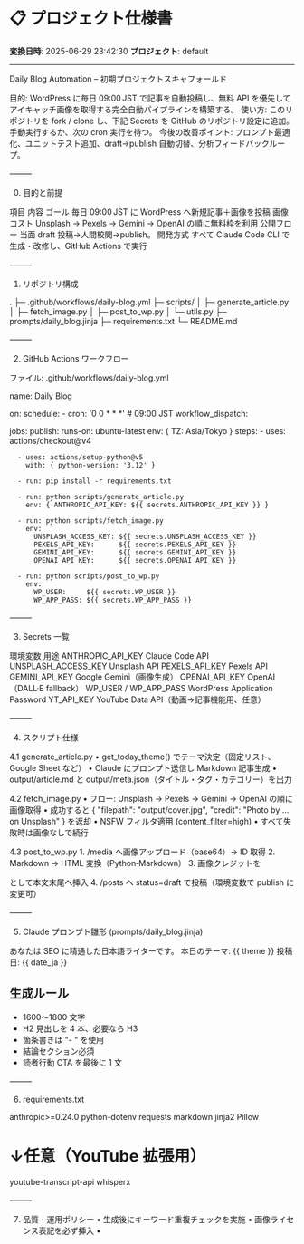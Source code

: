 # 📋 プロジェクト仕様書

**変換日時**: 2025-06-29 23:42:30
**プロジェクト**: default

---

Daily Blog Automation – 初期プロジェクトスキャフォールド

目的: WordPress に毎日 09:00 JST で記事を自動投稿し、無料 API を優先してアイキャッチ画像を取得する完全自動パイプラインを構築する。
使い方: このリポジトリを fork / clone し、下記 Secrets を GitHub のリポジトリ設定に追加。手動実行するか、次の cron 実行を待つ。
今後の改善ポイント: プロンプト最適化、ユニットテスト追加、draft→publish 自動切替、分析フィードバックループ。

⸻

0. 目的と前提

項目	内容
ゴール	毎日 09:00 JST に WordPress へ新規記事＋画像を投稿
画像コスト	Unsplash → Pexels → Gemini → OpenAI の順に無料枠を利用
公開フロー	当面 draft 投稿→人間校閲→publish。
開発方式	すべて Claude Code CLI で生成・改修し、GitHub Actions で実行


⸻

1. リポジトリ構成

.
├─ .github/workflows/daily-blog.yml
├─ scripts/
│  ├─ generate_article.py
│  ├─ fetch_image.py
│  ├─ post_to_wp.py
│  └─ utils.py
├─ prompts/daily_blog.jinja
├─ requirements.txt
└─ README.md


⸻

2. GitHub Actions ワークフロー

ファイル: .github/workflows/daily-blog.yml

name: Daily Blog

on:
  schedule:
    - cron: '0 0 * * *'   # 09:00 JST
  workflow_dispatch:

jobs:
  publish:
    runs-on: ubuntu-latest
    env: { TZ: Asia/Tokyo }
    steps:
      - uses: actions/checkout@v4

      - uses: actions/setup-python@v5
        with: { python-version: '3.12' }

      - run: pip install -r requirements.txt

      - run: python scripts/generate_article.py
        env: { ANTHROPIC_API_KEY: ${{ secrets.ANTHROPIC_API_KEY }} }

      - run: python scripts/fetch_image.py
        env:
          UNSPLASH_ACCESS_KEY: ${{ secrets.UNSPLASH_ACCESS_KEY }}
          PEXELS_API_KEY:      ${{ secrets.PEXELS_API_KEY }}
          GEMINI_API_KEY:      ${{ secrets.GEMINI_API_KEY }}
          OPENAI_API_KEY:      ${{ secrets.OPENAI_API_KEY }}

      - run: python scripts/post_to_wp.py
        env:
          WP_USER:     ${{ secrets.WP_USER }}
          WP_APP_PASS: ${{ secrets.WP_APP_PASS }}


⸻

3. Secrets 一覧

環境変数	用途
ANTHROPIC_API_KEY	Claude Code API
UNSPLASH_ACCESS_KEY	Unsplash API
PEXELS_API_KEY	Pexels API
GEMINI_API_KEY	Google Gemini（画像生成）
OPENAI_API_KEY	OpenAI（DALL·E fallback）
WP_USER / WP_APP_PASS	WordPress Application Password
YT_API_KEY	YouTube Data API（動画→記事機能用、任意）


⸻

4. スクリプト仕様

4.1 generate_article.py
	•	get_today_theme() でテーマ決定（固定リスト、Google Sheet など）
	•	Claude にプロンプト送信し Markdown 記事生成
	•	output/article.md と output/meta.json（タイトル・タグ・カテゴリー）を出力

4.2 fetch_image.py
	•	フロー: Unsplash → Pexels → Gemini → OpenAI の順に画像取得
	•	成功すると { "filepath": "output/cover.jpg", "credit": "Photo by … on Unsplash" } を返却
	•	NSFW フィルタ適用 (content_filter=high)
	•	すべて失敗時は画像なしで続行

4.3 post_to_wp.py
	1.	/media へ画像アップロード（base64）→ ID 取得
	2.	Markdown → HTML 変換（Python‑Markdown）
	3.	画像クレジットを <figcaption> として本文末尾へ挿入
	4.	/posts へ status=draft で投稿（環境変数で publish に変更可）

⸻

5. Claude プロンプト雛形 (prompts/daily_blog.jinja)

あなたは SEO に精通した日本語ライターです。
本日のテーマ: {{ theme }}
投稿日: {{ date_ja }}
## 生成ルール
- 1600〜1800 文字
- H2 見出しを 4 本、必要なら H3
- 箇条書きは "- " を使用
- 結論セクション必須
- 読者行動 CTA を最後に 1 文


⸻

6. requirements.txt

anthropic>=0.24.0
python-dotenv
requests
markdown
jinja2
Pillow
# ↓任意（YouTube 拡張用）
youtube-transcript-api
whisperx


⸻

7. 品質・運用ポリシー
	•	生成後にキーワード重複チェックを実施
	•	画像ライセンス表記を必ず挿入
	•	<script> タグ除去で XSS 防止
	•	logging で INFO 出力 → GitHub Actions ログ確認
	•	pytest で API モックを使ったユニットテストを推奨

⸻

8. 実装手順サマリ
	1.	git init → claude code で各ファイルを生成（コマンド例は README に記載）
	2.	GitHub Secrets を追加
	3.	GitHub Actions を手動実行し WordPress の下書きを確認
	4.	品質が安定したら status を publish に変更

⸻

9. YouTube 動画 → ブログ記事拡張（オプション）

項目	内容
新規スクリプト	scripts/fetch_transcript.py
役割	動画 URL → 字幕取得 → output/transcript.txt 保存字幕が無い場合は Whisper で文字起こし
generate_article.py	--transcript-file オプションに対応し、本文生成プロンプトへ挿入
追加 Secret	YT_API_KEY


⸻

---

**注意**: この仕様書は全エージェントが参照します。変更時は必ずPRESIDENTの承認を得てください。

